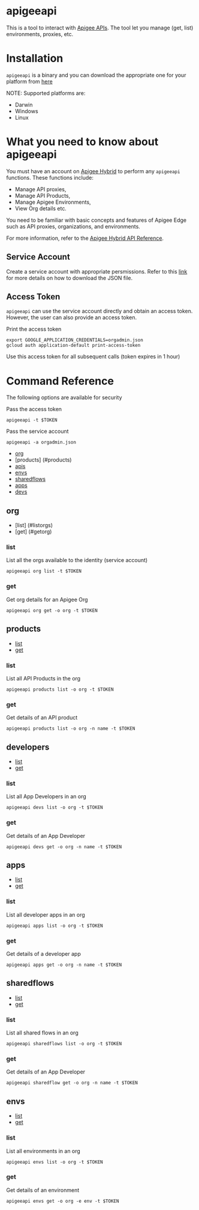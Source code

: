 # apigeeapi

This is a tool to interact with [Apigee APIs](https://apigee.googleapis.com). The tool let you manage (get, list) environments, proxies, etc.

# Installation

`apigeeapi` is a binary and you can download the appropriate one for your platform from [here](https://github.com/srinandan/apigeeapi/releases)

NOTE: Supported platforms are:
* Darwin
* Windows
* Linux

# What you need to know about apigeeapi

You must have an account on [Apigee Hybrid](https://docs.apigee.com/hybrid/beta2) to perform any `apigeeapi` functions. These functions include:

* Manage API proxies,
* Manage API Products,
* Manage Apigee Environments,
* View Org details etc.

You need to be familiar with basic concepts and features of Apigee Edge such as API proxies, organizations, and environments.

For more information, refer to the [Apigee Hybrid API Reference](https://docs.apigee.com/hybrid/beta2/reference/apis/rest/index).

## Service Account

Create a service account with appropriate persmissions. Refer to this [link](https://docs.apigee.com/hybrid/beta2/precog-serviceaccounts) for more details on how to download the JSON file.

## Access Token

`apigeeapi` can use the service account directly and obtain an access token. However, the user can also provide an access token. 

Print the access token 

```
export GOOGLE_APPLICATION_CREDENTIALS=orgadmin.json
gcloud auth application-default print-access-token
```

Use this access token for all subsequent calls (token expires in 1 hour)

# Command Reference

The following options are available for security

Pass the access token
```
apigeeapi -t $TOKEN
```

Pass the service account

```
apigeeapi -a orgadmin.json
```

* [org](#org)
* [products] (#products)
* [apis](#apis)
* [envs](#env)
* [sharedflows](#sf)
* [apps](#apps)
* [devs](#devs)

## <a name="org"/> org

* [list] (#listorgs)
* [get] (#getorg)

### <a name="listorgs"/> list

List all the orgs available to the identity (service account)

```
apigeeapi org list -t $TOKEN
```

### <a name="getorg"/> get

Get org details for an Apigee Org

```
apigeeapi org get -o org -t $TOKEN
```

## <a name="products"/> products

* [list](#listproducts)
* [get](#getproduct)

### <a name="listproducts"/> list

List all API Products in the org

```
apigeeapi products list -o org -t $TOKEN
```

### <a name ="getproduct"/> get

Get details of an API product

```
apigeeapi products list -o org -n name -t $TOKEN
```

## <a name="devs"/> developers

* [list](#listdevs)
* [get](#getdev)

### <a name="listdevs"/> list

List all App Developers in an org

```
apigeeapi devs list -o org -t $TOKEN
```

### <a name ="getdev"/> get

Get details of an App Developer

```
apigeeapi devs get -o org -n name -t $TOKEN
```

## <a name="apps"/> apps

* [list](#listapps)
* [get](#getapp)

### <a name="listapps"/> list

List all developer apps in an org

```
apigeeapi apps list -o org -t $TOKEN
```

### <a name ="getapp"/> get

Get details of a developer app

```
apigeeapi apps get -o org -n name -t $TOKEN
```

## <a name="sf"/> sharedflows

* [list](#listsf)
* [get](#getsf)

### <a name="listsf"/> list

List all shared flows in an org

```
apigeeapi sharedflows list -o org -t $TOKEN
```

### <a name ="getsf"/> get

Get details of an App Developer

```
apigeeapi sharedflow get -o org -n name -t $TOKEN
```

## <a name="env"/> envs

* [list](#listenv)
* [get](#getsf)

### <a name="listenv"/> list

List all environments in an org

```
apigeeapi envs list -o org -t $TOKEN
```

### <a name ="getenv"/> get

Get details of an environment

```
apigeeapi envs get -o org -e env -t $TOKEN
```

